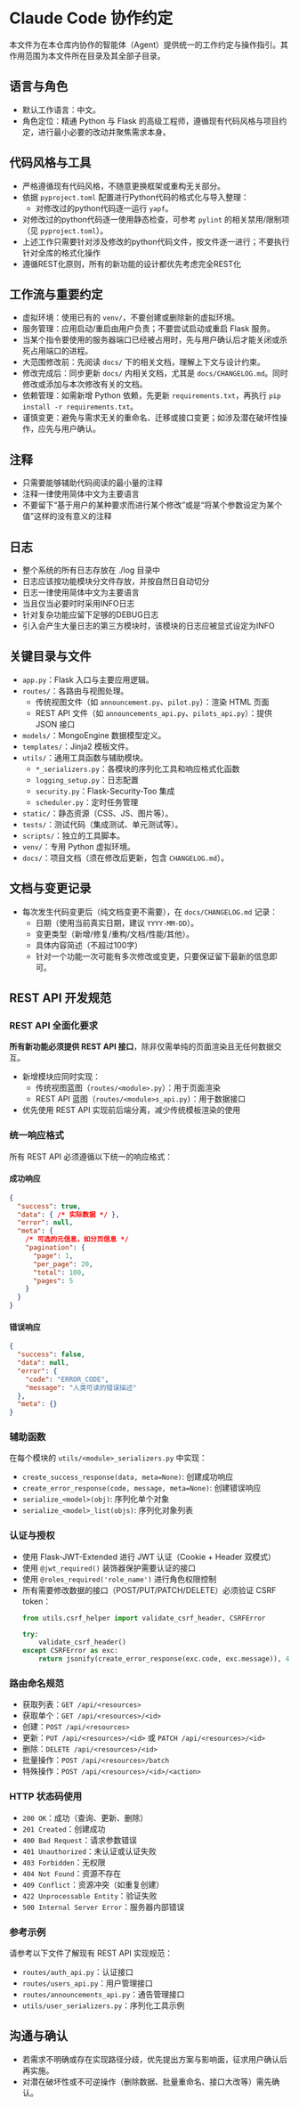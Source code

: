 # Claude Code 协作约定

本文件为在本仓库内协作的智能体（Agent）提供统一的工作约定与操作指引。其作用范围为本文件所在目录及其全部子目录。

## 语言与角色

- 默认工作语言：中文。
- 角色定位：精通 Python 与 Flask 的高级工程师，遵循现有代码风格与项目约定，进行最小必要的改动并聚焦需求本身。

## 代码风格与工具

- 严格遵循现有代码风格，不随意更换框架或重构无关部分。
- 依据 `pyproject.toml` 配置进行Python代码的格式化与导入整理：
  - 对修改过的python代码逐一运行 `yapf`。
- 对修改过的python代码逐一使用静态检查，可参考 `pylint` 的相关禁用/限制项（见 `pyproject.toml`）。
- 上述工作只需要针对涉及修改的python代码文件，按文件逐一进行；不要执行针对全库的格式化操作
- 遵循REST化原则，所有的新功能的设计都优先考虑完全REST化

## 工作流与重要约定

- 虚拟环境：使用已有的 `venv/`，不要创建或删除新的虚拟环境。
- 服务管理：应用启动/重启由用户负责；不要尝试启动或重启 Flask 服务。
- 当某个指令要使用的服务器端口已经被占用时，先与用户确认后才能关闭或杀死占用端口的进程。
- 大范围修改前：先阅读 `docs/` 下的相关文档，理解上下文与设计约束。
- 修改完成后：同步更新 `docs/` 内相关文档，尤其是 `docs/CHANGELOG.md`。同时修改或添加与本次修改有关的文档。
- 依赖管理：如需新增 Python 依赖，先更新 `requirements.txt`，再执行 `pip install -r requirements.txt`。
- 谨慎变更：避免与需求无关的重命名、迁移或接口变更；如涉及潜在破坏性操作，应先与用户确认。

## 注释
- 只需要能够辅助代码阅读的最小量的注释
- 注释一律使用简体中文为主要语言
- 不要留下“基于用户的某种要求而进行某个修改”或是“将某个参数设定为某个值”这样的没有意义的注释

## 日志
- 整个系统的所有日志存放在 ./log 目录中
- 日志应该按功能模块分文件存放，并按自然日自动切分
- 日志一律使用简体中文为主要语言
- 当且仅当必要时时采用INFO日志
- 针对复杂功能应留下足够的DEBUG日志
- 引入会产生大量日志的第三方模块时，该模块的日志应被显式设定为INFO

## 关键目录与文件

- `app.py`：Flask 入口与主要应用逻辑。
- `routes/`：各路由与视图处理。
  - 传统视图文件（如 `announcement.py`、`pilot.py`）：渲染 HTML 页面
  - REST API 文件（如 `announcements_api.py`、`pilots_api.py`）：提供 JSON 接口
- `models/`：MongoEngine 数据模型定义。
- `templates/`：Jinja2 模板文件。
- `utils/`：通用工具函数与辅助模块。
  - `*_serializers.py`：各模块的序列化工具和响应格式化函数
  - `logging_setup.py`：日志配置
  - `security.py`：Flask-Security-Too 集成
  - `scheduler.py`：定时任务管理
- `static/`：静态资源（CSS、JS、图片等）。
- `tests/`：测试代码（集成测试、单元测试等）。
- `scripts/`：独立的工具脚本。
- `venv/`：专用 Python 虚拟环境。
- `docs/`：项目文档（须在修改后更新，包含 `CHANGELOG.md`）。

## 文档与变更记录

- 每次发生代码变更后（纯文档变更不需要），在 `docs/CHANGELOG.md` 记录：
  - 日期（使用当前真实日期，建议 `YYYY-MM-DD`）。
  - 变更类型（新增/修复/重构/文档/性能/其他）。
  - 具体内容简述（不超过100字）
  - 针对一个功能一次可能有多次修改或变更，只要保证留下最新的信息即可。

## REST API 开发规范

### REST API 全面化要求

**所有新功能必须提供 REST API 接口**，除非仅需单纯的页面渲染且无任何数据交互。

- 新增模块应同时实现：
  - 传统视图蓝图（`routes/<module>.py`）：用于页面渲染
  - REST API 蓝图（`routes/<module>s_api.py`）：用于数据接口
- 优先使用 REST API 实现前后端分离，减少传统模板渲染的使用

### 统一响应格式

所有 REST API 必须遵循以下统一的响应格式：

#### 成功响应
```json
{
  "success": true,
  "data": { /* 实际数据 */ },
  "error": null,
  "meta": {
    /* 可选的元信息，如分页信息 */
    "pagination": {
      "page": 1,
      "per_page": 20,
      "total": 100,
      "pages": 5
    }
  }
}
```

#### 错误响应
```json
{
  "success": false,
  "data": null,
  "error": {
    "code": "ERROR_CODE",
    "message": "人类可读的错误描述"
  },
  "meta": {}
}
```

### 辅助函数

在每个模块的 `utils/<module>_serializers.py` 中实现：

- `create_success_response(data, meta=None)`: 创建成功响应
- `create_error_response(code, message, meta=None)`: 创建错误响应
- `serialize_<model>(obj)`: 序列化单个对象
- `serialize_<model>_list(objs)`: 序列化对象列表

### 认证与授权

- 使用 Flask-JWT-Extended 进行 JWT 认证（Cookie + Header 双模式）
- 使用 `@jwt_required()` 装饰器保护需要认证的接口
- 使用 `@roles_required('role_name')` 进行角色权限控制
- 所有需要修改数据的接口（POST/PUT/PATCH/DELETE）必须验证 CSRF token：
  ```python
  from utils.csrf_helper import validate_csrf_header, CSRFError
  
  try:
      validate_csrf_header()
  except CSRFError as exc:
      return jsonify(create_error_response(exc.code, exc.message)), 401
  ```

### 路由命名规范

- 获取列表：`GET /api/<resources>`
- 获取单个：`GET /api/<resources>/<id>`
- 创建：`POST /api/<resources>`
- 更新：`PUT /api/<resources>/<id>` 或 `PATCH /api/<resources>/<id>`
- 删除：`DELETE /api/<resources>/<id>`
- 批量操作：`POST /api/<resources>/batch`
- 特殊操作：`POST /api/<resources>/<id>/<action>`

### HTTP 状态码使用

- `200 OK`：成功（查询、更新、删除）
- `201 Created`：创建成功
- `400 Bad Request`：请求参数错误
- `401 Unauthorized`：未认证或认证失败
- `403 Forbidden`：无权限
- `404 Not Found`：资源不存在
- `409 Conflict`：资源冲突（如重复创建）
- `422 Unprocessable Entity`：验证失败
- `500 Internal Server Error`：服务器内部错误

### 参考示例

请参考以下文件了解现有 REST API 实现规范：
- `routes/auth_api.py`：认证接口
- `routes/users_api.py`：用户管理接口
- `routes/announcements_api.py`：通告管理接口
- `utils/user_serializers.py`：序列化工具示例

## 沟通与确认

- 若需求不明确或存在实现路径分歧，优先提出方案与影响面，征求用户确认后再实施。
- 对潜在破坏性或不可逆操作（删除数据、批量重命名、接口大改等）需先确认。


